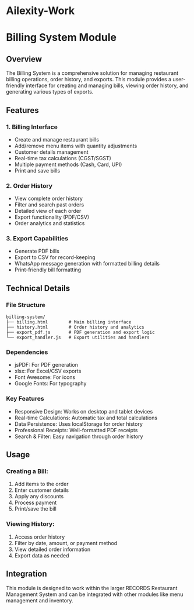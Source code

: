 # Ailexity-Work

# Billing System Module

## Overview
The Billing System is a comprehensive solution for managing restaurant billing operations, order history, and exports. This module provides a user-friendly interface for creating and managing bills, viewing order history, and generating various types of exports.

## Features

### 1. Billing Interface
- Create and manage restaurant bills
- Add/remove menu items with quantity adjustments
- Customer details management
- Real-time tax calculations (CGST/SGST)
- Multiple payment methods (Cash, Card, UPI)
- Print and save bills

### 2. Order History
- View complete order history
- Filter and search past orders
- Detailed view of each order
- Export functionality (PDF/CSV)
- Order analytics and statistics

### 3. Export Capabilities
- Generate PDF bills
- Export to CSV for record-keeping
- WhatsApp message generation with formatted billing details
- Print-friendly bill formatting

## Technical Details

### File Structure
```
billing-system/
├── billing.html        # Main billing interface
├── history.html        # Order history and analytics
├── export_pdf.js       # PDF generation and export logic
└── export_handler.js   # Export utilities and handlers
```

### Dependencies
- jsPDF: For PDF generation
- xlsx: For Excel/CSV exports
- Font Awesome: For icons
- Google Fonts: For typography

### Key Features
- Responsive Design: Works on desktop and tablet devices
- Real-time Calculations: Automatic tax and total calculations
- Data Persistence: Uses localStorage for order history
- Professional Receipts: Well-formatted PDF receipts
- Search & Filter: Easy navigation through order history

## Usage

### Creating a Bill:
1. Add items to the order
2. Enter customer details
3. Apply any discounts
4. Process payment
5. Print/save the bill

### Viewing History:
1. Access order history
2. Filter by date, amount, or payment method
3. View detailed order information
4. Export data as needed

## Integration
This module is designed to work within the larger RECORDS Restaurant Management System and can be integrated with other modules like menu management and inventory.
